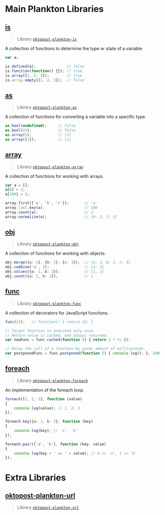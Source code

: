 # Main Plankton Libraries


## [is](./plankton/is.md)

> Library [`oktopost-plankton-is`](https://github.com/Oktopost/plankton-is)

A collection of functions to determine the type or state of a variable

```js
var a;

is.defined(a);				// false
is.function(function() {});	// true
is.array([1, 2, 3]);		// true
is.array.empty([1, 2, 3]);	// false
```

## [as](./plankton/as.md)

> Library [`oktopost-plankton-as`](https://coveralls.io/github/Oktopost/plankton-as)

A collection of functions for converting a variable into a specific type. 

```js
as.bool(undefined);		// false
as.bool(23);			// false
as.array(1);			// [1]
as.array([1]);			// [1]
```

## [array](./plankton/array.md)

> Library [`oktopost-plankton-array`](https://github.com/Oktopost/plankton-array)

A collection of functions for working with arrays.

```js
var a = [];
a[0] = 2;
a[100] = 3;

array.first(['a', 'b', 'c']);		// 'a'
array.last.key(a);					// 100
array.count(a);						// 2
array.normalize(a);					// [0: 2, 1: 3]
```

## [obj](./plankton/obj.md)

> Library [`oktopost-plankton-obj`](https://github.com/Oktopost/plankton-obj)

A collection of functions for working with objects.

```js
obj.merge({a: 1}, {b: 2}, {c: 3});	// {a: 1, b: 2, c: 3}
obj.combine('a', 2);				// {a: 2}
obj.values({a: 1, b: 2});			// [1, 2]
obj.count({a: 1, b: 2});			// 2
```

## [func](./plankton/func.md)

> Library [`oktopost-plankton-func`](https://github.com/Oktopost/plankton-func)

A collection of decorators for JavaScript functions.

```js
func(23);	// function() { return 23; }

// Target function is executed only once.
// Return value is cached, and always returned.
var newFunc = func.cached(function () { return 2 * 3; });

// Delay the call of a function by given amount of milliseconds. 
var postponedFunc = func.postponed(function () { console.log(); }, 1000);
```

## [foreach](./plankton/foreach.md)

> Library [`oktopost-plankton-foreach`](https://github.com/Oktopost/plankton-foreach)

An implementation of the foreach loop.

```js
foreach([1, 2, 3], function (value) 
{
	console.log(value); // 1, 2, 3
});

foreach.key({a: 1, b: 2}, function (key) 
{
	console.log(key); // 'a', 'b'
});

foreach.pair(['a', 'b'], function (key, value) 
{
	console.log(key + ' => ' + value); // 0 => 'a', 1 => 'b'
});
```


# Extra Libraries

## [oktopost-plankton-url](./plankton/url.md)

> Library [`oktopost-plankton-url`](https://github.com/Oktopost/plankton-url)
